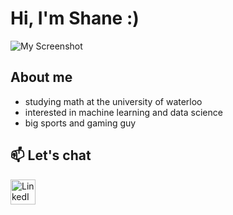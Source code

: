 # Hi, I'm Shane :)

![My Screenshot](/)

##  About me

- studying math at the university of waterloo 
- interested in machine learning and data science
- big sports and gaming guy


## 📫 Let's chat
<a href="https://www.linkedin.com/in/shane-lau-moon-lin-748b51308/" target="_blank">
  <img src="https://cdn.jsdelivr.net/gh/devicons/devicon/icons/linkedin/linkedin-original.svg" alt="LinkedIn" width="40" height="40"/>
</a>



